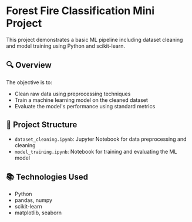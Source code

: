 # Forest Fire Classification Mini Project

This project demonstrates a basic ML pipeline including dataset cleaning and model training using Python and scikit-learn.

## 🔍 Overview

The objective is to:
- Clean raw data using preprocessing techniques
- Train a machine learning model on the cleaned dataset
- Evaluate the model's performance using standard metrics

## 📂 Project Structure

- `dataset_cleaning.ipynb`: Jupyter Notebook for data preprocessing and cleaning
- `model_training.ipynb`: Notebook for training and evaluating the ML model

## 📚 Technologies Used

- Python
- pandas, numpy
- scikit-learn
- matplotlib, seaborn

